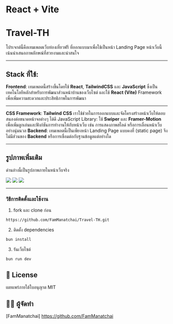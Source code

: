 # React + Vite

# Travel-TH

โปรเจกต์นี้คือเทมเพลตเว็บท่องเที่ยวฟรี ที่ออกแบบมาเพื่อใช้เป็นหน้า Landing Page หน้าเว็บนี้เน้นนำเสนอภาพลักษณ์ที่สวยงามและน่าสนใจ

---

## **Stack** ที่ใช้:

**Frontend**: เทมเพลตนี้สร้างขึ้นโดยใช้ **React**, **TailwindCSS** และ **JavaScript** ซึ่งเป็นเทคโนโลยีหลักสำหรับการพัฒนาส่วนหน้าบ้านของเว็บไซต์ และใช้ **React (Vite)** Framework เพื่อเพิ่มความสะดวกและประสิทธิภาพในการพัฒนา

---

**CSS Framework**: **Tailwind CSS** เราใช้ช่วยในการออกแบบและจัดโครงสร้างหน้าเว็บให้ตอบสนองต่อขนาดหน้าจอต่างๆ ได้ดี
JavaScript Library: ใช้ **Swiper** และ **Framer-Motion** เพื่อเพิ่มลูกเล่นและฟังก์ชันการทำงานให้กับหน้าเว็บ เช่น การแสดงภาพสไลด์ หรือการเลื่อนหน้าเว็บอย่างนุ่มนวล
**Backend**: เทมเพลตนี้เป็นเพียงหน้า Landing Page แบบคงที่ (static page) จึงไม่มีส่วนของ **Backend** หรือการเชื่อมต่อกับฐานข้อมูลแต่อย่างใด

---

## รูปภาพเพิ่มเติม

ด่านล่างนี้เป็นรูปภาพภายในหน้าเว็บจริง

<div>
    <img src="/Travel-TH/public/pictures/Screenshot from 2025-05-06 11-11-35.png" />
    <img src="/Travel-TH/public/pictures/Screenshot from 2025-05-06 11-11-41.png" />
    <img src="/Travel-TH/public/pictures/Screenshot from 2025-05-06 11-11-48.png" />
</div>

---

### วิธีการติดตั้งและใช้งาน

1. fork และ clone ก่อน

```bash
https://github.com/FamManatchai/Travel-TH.git
```

2. ติดตั้ง dependencies

```bash
bun install
```

3. รันเว็บไซต์

```bash
bun run dev
```

## 📜 License

เผยแพร่ภายใต้ใบอนุญาต MIT

## 👨‍💻 ผู้จัดทำ
[FamManatchai] https://github.com/FamManatchai


